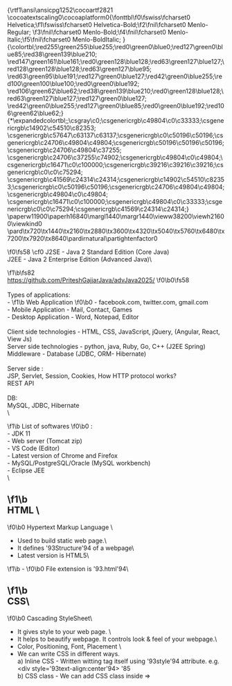 {\rtf1\ansi\ansicpg1252\cocoartf2821
\cocoatextscaling0\cocoaplatform0{\fonttbl\f0\fswiss\fcharset0 Helvetica;\f1\fswiss\fcharset0 Helvetica-Bold;\f2\fnil\fcharset0 Menlo-Regular;
\f3\fnil\fcharset0 Menlo-Bold;\f4\fnil\fcharset0 Menlo-Italic;\f5\fnil\fcharset0 Menlo-BoldItalic;
}
{\colortbl;\red255\green255\blue255;\red0\green0\blue0;\red127\green0\blue85;\red38\green139\blue210;
\red147\green161\blue161;\red0\green128\blue128;\red63\green127\blue127;\red128\green128\blue128;\red63\green127\blue95;
\red63\green95\blue191;\red127\green0\blue127;\red42\green0\blue255;\red100\green100\blue100;\red0\green0\blue192;
\red106\green62\blue62;\red38\green139\blue210;\red0\green128\blue128;\red63\green127\blue127;\red127\green0\blue127;
\red42\green0\blue255;\red127\green0\blue85;\red0\green0\blue192;\red106\green62\blue62;}
{\*\expandedcolortbl;;\csgray\c0;\csgenericrgb\c49804\c0\c33333;\csgenericrgb\c14902\c54510\c82353;
\csgenericrgb\c57647\c63137\c63137;\csgenericrgb\c0\c50196\c50196;\csgenericrgb\c24706\c49804\c49804;\csgenericrgb\c50196\c50196\c50196;\csgenericrgb\c24706\c49804\c37255;
\csgenericrgb\c24706\c37255\c74902;\csgenericrgb\c49804\c0\c49804;\csgenericrgb\c16471\c0\c100000;\csgenericrgb\c39216\c39216\c39216;\csgenericrgb\c0\c0\c75294;
\csgenericrgb\c41569\c24314\c24314;\csgenericrgb\c14902\c54510\c82353;\csgenericrgb\c0\c50196\c50196;\csgenericrgb\c24706\c49804\c49804;\csgenericrgb\c49804\c0\c49804;
\csgenericrgb\c16471\c0\c100000;\csgenericrgb\c49804\c0\c33333;\csgenericrgb\c0\c0\c75294;\csgenericrgb\c41569\c24314\c24314;}
\paperw11900\paperh16840\margl1440\margr1440\vieww38200\viewh21600\viewkind0
\pard\tx720\tx1440\tx2160\tx2880\tx3600\tx4320\tx5040\tx5760\tx6480\tx7200\tx7920\tx8640\pardirnatural\partightenfactor0

\f0\fs58 \cf0 	J2SE - Java 2 Standard Edition (Core Java)\
	J2EE - Java 2 Enterprise Edition (Advanced Java)\

\f1\b\fs82 \
https://github.com/PriteshGajjarJava/advJava2025/
\f0\b0\fs58 \
\
Types of applications:\
	- 
\f1\b Web Application
\f0\b0 		- facebook.com, twitter.com, gmail.com \
	- Mobile Application	 	- Mail, Contact, Games\
	- Desktop Application 	- Word, Notepad, Editor \
\
Client side technologies  - HTML, CSS, JavaScript, jQuery, (Angular, React, View Js)\
Server side technologies	- python, java, Ruby, Go, C++ (J2EE Spring)\
Middleware - Database (JDBC, ORM- Hibernate)\
\
Server side :\
	JSP, Servlet, Session, Cookies, How HTTP protocol works?\
	REST API\
\
DB:\
 MySQL, JDBC, Hibernate \
\

\f1\b List of softwares
\f0\b0 :\
	- JDK 11\
	- Web server (Tomcat zip)\
	- VS Code (Editor)\
	- Latest version of Chrome and Firefox\
	- MySQL/PostgreSQL/Oracle (MySQL workbench)\
	- Eclipse JEE\
\

\f1\b \
HTML \
-
\f0\b0  Hypertext Markup Language \
- Used to build static web page.\
- It defines \'93Structure\'94 of a webpage\
- Latest version is HTML5\

\f1\b - 
\f0\b0 File extension is \'93.html\'94\

\f1\b \
CSS\
- 
\f0\b0 Cascading StyleSheet\
- It gives style to your web page. \
- It helps to beautify webpage. It controls look & feel of your webpage.\
- Color, Positioning, Font, Placement \
- We can write CSS in different ways.\
	a) Inline CSS - Written witting tag itself using \'93style\'94 attribute. e.g. <div style=\'93text-align:center\'94> \'85 </div> \
	b) CSS class - We can add CSS class inside <head> => <style> tag. We write this using dot (.) e.g.   \
		.cetner-align \{ \'85 \}\
	c) ID based CSS - We can add CSS for particular ID\'92s using #\
- File extension : If we have to externalize CSS code then separate file can be written using \'93.css\'94 extension.\

\f1\b \
JavaScript:\
- 
\f0\b0 It defines \'93Behavior\'94 of your web page.
\f1\b \

\f0\b0 - Using JS we can build \'93dynamic\'94 web page.\
- JS is used to add validations, DOM manipulation, dynamic CSS changes\
- It is also used to make AJAX call (API call)\
- Node JS - Special package of JS which can be used for server side programming.\

\f1\b \
Session:\
- 
\f0\b0 HTTP is state-less protocol.\
- Request \'93n\'94 doesn\'92t have any information about previous request \'93n-1\'94.\
- If we have to store data between multiple requests, \'93Session\'94 memory can be used.\
- Session is type of storage on server side (Server side memory)\
- Data required across requests can be stored in the session.\
e.g. Shopping WebSite\
Step : You added \'93shoes\'94 to cart (Shoes info get stored in session)\
Step 2: You added \'93t-shirt\'94 to cart (T-Shirt info get stored in session)\
Step 3: Go to cart -> Pay bill -> For summary you would access data from session and calculate the bill\
\
- Session data is \'93key-value\'94 pair\
- In JSP \'93session\'94 is in-built variable\
- On Servlet -> you can get session object using \'93request.getSession()\'94\
\
- To add data in session : \'93session.setAttribute(key, value)\'94\
- To read data from session : \'93session.getAttribute(key)\'94\
\
- Session memory get destroyed when you close the browser OR Logout.\
\
- If 100 users login to a site, then there will be 100 different sessions on the server side.\
\

\f1\b \
Cookie:\
- 
\f0\b0 Cookie is small piece of information, generated by a server and stored on client side inside browser.\
- Cookies have age (seconds, min, hrs, years, no expiry)\
- Every browser has cookie storage. It stores cookie information domain (website) wise.\
- For every HTTP response: Browser checks if there are cookies in the response. If Yes, browser will add that cookie inside browser storage.\
- For every HTTP request: Browser check if there are existing valid cookie in browser storage, if yes those cookies will be sent in HTTP request.\
- Best example of cookie is: \'93JSESSION_ID\'94. For login request, once authentication is successful - server generate cookie named \'93JSESSION_ID\'94 and send in HTTP response. From next request browser would send JSESSION_ID to server which helps server to identify user.\
- Cookies are browser and site specific.\
\
Restaurant mgmt system:\
Create database hotel_order_mgmt \
\pard\tx560\tx1120\tx1680\tx2240\tx2800\tx3360\tx3920\tx4480\tx5040\tx5600\tx6160\tx6720\pardirnatural\partightenfactor0

\f2\fs42 \cf2 \CocoaLigature0 create table menu(menuId integer primary key NOT NULL AUTO_INCREMENT, name varchar(50), price float);\
insert into menu(name,price) values('Sandwich', 100);\
\
create table food_table(table_id integer primary key, capacity integer);\

\f0\fs58 \cf0 \CocoaLigature1 \

\f2\fs42 \cf2 \CocoaLigature0 create table orders(order_id integer primary key NOT NULL AUTO_INCREMENT, table_id integer, menu_id integer, qty integer);\
\
create table transactions(tId integer primary key NOT NULL AUTO_INCREMENT, orderId integer, orderDate date, bill integer, FOREIGN KEY (orderId) references orders(order_id));
\f0\fs58 \cf0 \CocoaLigature1 \
\pard\tx720\tx1440\tx2160\tx2880\tx3600\tx4320\tx5040\tx5760\tx6480\tx7200\tx7920\tx8640\pardirnatural\partightenfactor0
\cf0 \
Hibernate:\
\pard\pardeftab720\partightenfactor0

\f2\fs40 \cf0 \ul \ulc0 -\ulnone  Install Maven\
- Configure Maven in Eclipse\
- Create 
\f3\b \cf3 new
\f2\b0 \cf0  Maven Project\
- Select arch type as \'93maven-arctype-quickstart\'94\
- IN Pom.xml add following:\
\
  <\cf4 dependencies\cf0 >\
	  \cf5 <!-- https://mvnrepository.com/artifact/org.hibernate.orm/hibernate-core -->\cf0 \
	<\cf4 dependency\cf0 >\
	    <\cf4 groupId\cf0 >org.hibernate.orm</\cf4 groupId\cf0 >\
	    <\cf4 artifactId\cf0 >hibernate-core</\cf4 artifactId\cf0 >\
	    <\cf4 version\cf0 >6.6.8.Final</\cf4 version\cf0 >\
	</\cf4 dependency\cf0 >\
	<\cf4 dependency\cf0 >\
	    <\cf4 groupId\cf0 >com.mysql</\cf4 groupId\cf0 >\
	    <\cf4 artifactId\cf0 >mysql-connector-j</\cf4 artifactId\cf0 >\
	    <\cf4 version\cf0 >8.0.32</\cf4 version\cf0 >\
	</\cf4 dependency\cf0 >\
  </\cf4 dependencies\cf0 >\
\
- Right click project -> Maven -> Update Project (This will download required libs)\
\
- Create folder src/main/resources\
- Under this folder create new XML file named \'93hibernate.cfg.xml\'94\
- Add following in xml file.\
\
		\
\pard\pardeftab720\partightenfactor0
\cf6 <!\cf7 DOCTYPE\cf0  \cf6 hibernate-configuration\cf0  \cf8 PUBLIC\cf0 \
        \cf6 "-//Hibernate/Hibernate Configuration DTD 3.0//EN"\cf0 \
        \cf9 "\ul http://www.hibernate.org/dtd/hibernate-configuration-3.0.dtd\ulnone "\cf6 >\cf0 \
\
\cf6 <\cf7 \ul \ulc7 hibernate-configuration\cf6 \ulnone >\cf0 \
	\cf6 <\cf7 \ul session-factory\cf6 \ulnone >\cf0 \
		\cf10 <!-- JDBC Database connection settings -->\cf0 \
		\cf6 <\cf7 \ul property\cf0 \ulnone  \cf11 name\cf0 =
\f4\i \cf12 "connection.driver_class"
\f2\i0 \cf6 >\cf0 com.mysql.cj.jdbc.Driver\cf6 </\cf7 property\cf6 >\cf0 \
		\cf6 <\cf7 \ul property\cf0 \ulnone  \cf11 name\cf0 =
\f4\i \cf12 "connection.url"
\f2\i0 \cf6 >\cf0 jdbc:mysql://localhost/college\cf6 </\cf7 property\cf6 >\cf0 \
		\cf6 <\cf7 \ul property\cf0 \ulnone  \cf11 name\cf0 =
\f4\i \cf12 "connection.username"
\f2\i0 \cf6 >\cf0 root\cf6 </\cf7 property\cf6 >\cf0 \
		\cf6 <\cf7 \ul property\cf0 \ulnone  \cf11 name\cf0 =
\f4\i \cf12 "connection.password"
\f2\i0 \cf6 ></\cf7 property\cf6 >\cf0 \
\
		\cf10 <!-- Echo the SQL to \ul stdout\ulnone  -->\cf0 \
		\cf6 <\cf7 \ul property\cf0 \ulnone  \cf11 name\cf0 =
\f4\i \cf12 "show_sql"
\f2\i0 \cf6 >\cf0 true\cf6 </\cf7 property\cf6 >\cf0 \
\
		\cf6 <\cf7 \ul mapping\cf0 \ulnone  \cf11 class\cf0 =
\f4\i \cf12 "com.pga.Student"
\f2\i0 \cf0  \cf6 />\cf0 \
\
	\cf6 </\cf7 session-factory\cf6 >\cf0 \
\
\cf6 </\cf7 hibernate-configuration\cf6 >\cf0 \
\pard\tx720\tx1440\tx2160\tx2880\tx3600\tx4320\tx5040\tx5760\tx6480\tx7200\tx7920\tx8640\pardirnatural\partightenfactor0

\f0\fs58 \cf0 \
- 
\f2\fs40 Create Java class named \'93Student\'94 (under package com.pga) and define properties which matches to table columns.\
\pard\pardeftab720\partightenfactor0

\f3\b \cf3 package
\f2\b0 \cf0  com.pga;\
\

\f3\b \cf3 import
\f2\b0 \cf0  jakarta.persistence.*;\
\
\pard\pardeftab720\partightenfactor0
\cf13 @Entity\cf0 \
\cf13 @Table\cf0 (name = \cf12 "student"\cf0 )\
\pard\pardeftab720\partightenfactor0

\f3\b \cf3 public
\f2\b0 \cf0  
\f3\b \cf3 class
\f2\b0 \cf0  Student \{\
	\cf13 @Id\cf0 \
	
\f3\b \cf3 private
\f2\b0 \cf0  
\f3\b \cf3 int
\f2\b0 \cf0  \cf14 id\cf0 ;\
	
\f3\b \cf3 private
\f2\b0 \cf0  String \cf14 name\cf0 ;\
	
\f3\b \cf3 private
\f2\b0 \cf0  
\f3\b \cf3 float
\f2\b0 \cf0  \cf14 marks\cf0 ;\
	.. constructor\
	.. getter + setter methods\
\}\
\
- Add HibernateUtils class \

\f3\b \cf3 package
\f2\b0 \cf0  com.pga;\
\

\f3\b \cf3 import
\f2\b0 \cf0  org.hibernate.SessionFactory;\

\f3\b \cf3 import
\f2\b0 \cf0  org.hibernate.boot.MetadataSources;\

\f3\b \cf3 import
\f2\b0 \cf0  org.hibernate.boot.registry.*;\
\

\f3\b \cf3 public
\f2\b0 \cf0  
\f3\b \cf3 class
\f2\b0 \cf0  HibernateUtils \{\
\
	
\f3\b \cf3 static
\f2\b0 \cf0  SessionFactory 
\f4\i \cf14 sessionFactory
\f2\i0 \cf0  = 
\f3\b \cf3 null
\f2\b0 \cf0 ;\
	
\f3\b \cf3 public
\f2\b0 \cf0  
\f3\b \cf3 static
\f2\b0 \cf0  SessionFactory getSessionFactory() 
\f3\b \cf3 throws
\f2\b0 \cf0  Exception \{\
		
\f3\b \cf3 if
\f2\b0 \cf0  (
\f4\i \cf14 sessionFactory
\f2\i0 \cf0  == 
\f3\b \cf3 null
\f2\b0 \cf0 ) \{\
			\cf9 // A SessionFactory is set up once for an application!\cf0 \
			
\f3\b \cf3 final
\f2\b0 \cf0  StandardServiceRegistry \cf15 registry\cf0  = 
\f3\b \cf3 new
\f2\b0 \cf0  StandardServiceRegistryBuilder()\
					.configure() \cf9 // configures settings from hibernate.cfg.xml\cf0 \
					.build();\
			
\f3\b \cf3 try
\f2\b0 \cf0  \{\
				
\f4\i \cf14 sessionFactory
\f2\i0 \cf0  = 
\f3\b \cf3 new
\f2\b0 \cf0  MetadataSources( \cf15 registry\cf0  ).buildMetadata().buildSessionFactory();\
			\}\
			
\f3\b \cf3 catch
\f2\b0 \cf0  (Exception \cf15 e\cf0 ) \{\
				\cf9 // The registry would be destroyed by the SessionFactory, but we had trouble building the SessionFactory\cf0 \
				\cf9 // so destroy it manually.\cf0 \
				StandardServiceRegistryBuilder.
\f4\i destroy
\f2\i0 ( \cf15 registry\cf0  );\
			\}\
		\}\
		
\f3\b \cf3 return
\f2\b0 \cf0  
\f4\i \cf14 sessionFactory
\f2\i0 \cf0 ;\
	\}\
\}\
\pard\pardeftab720\partightenfactor0

\f0\fs58 \cf0 \
- Actual Hibernate Application code to add new Student record:\
\pard\pardeftab720\partightenfactor0

\f3\b\fs40 \cf3 package
\f2\b0 \cf0  com.pga;\
\

\f3\b \cf3 import
\f2\b0 \cf0  org.hibernate.*;\
\

\f3\b \cf3 public
\f2\b0 \cf0  
\f3\b \cf3 class
\f2\b0 \cf0  HibernateAppDemo \{\
	
\f3\b \cf3 public
\f2\b0 \cf0  
\f3\b \cf3 static
\f2\b0 \cf0  
\f3\b \cf3 void
\f2\b0 \cf0  main(String[] \cf15 args\cf0 ) 
\f3\b \cf3 throws
\f2\b0 \cf0  HibernateException, Exception \{\
		Transaction \cf15 tx\cf0  = 
\f3\b \cf3 null
\f2\b0 \cf0 ;\
		Session \cf15 session\cf0  = HibernateUtils.
\f4\i getSessionFactory
\f2\i0 ().openSession();\
		\
		\cf15 tx\cf0  = \cf15 session\cf0 .beginTransaction();\
		\cf15 session\cf0 .persist(
\f3\b \cf3 new
\f2\b0 \cf0  Student(10, \cf12 "Hibernate-Demo"\cf0 , 90)); \cf9 // insert into student values(10 ..)\cf0 \
		\cf15 tx\cf0 .commit();\
	\} \
\}
\f0\fs58 \
\pard\tx720\tx1440\tx2160\tx2880\tx3600\tx4320\tx5040\tx5760\tx6480\tx7200\tx7920\tx8640\pardirnatural\partightenfactor0

\f1\b \cf0 \
Spring Framework:\
\
	spring.io \
	
\f0\b0 \
	Core features:\
	- Dependency Injection  (IOC - Inversion of Control) \
\
\
\
	class Student \{\
		int id;\
		String name;\
		float marks;\
		\
		Address add;\
\
		Student(int id, String name, float m, Address a) \{\
			\
		\}\
	\}\
\
\
	class Address \{\
		String city, state;\
		int pincode;\
	\}\
\
	\
	MVC: Model View Controller\
\
		Model - Data\
		View  - UI\
		Controller - Business logic \
\
\
	Model < \'97\'97 > Controller < \'97 View \'97 >\
\
	Important modules of Spring Framework:\
		- Web\
		- Core\
		- DAO (Data access object)\
		- AOP (Aspect Oriented Programming)\
\
\
	API architectural styles:\
		1) SOAP - Simple Object Access Protocol.    (XML based)\
		2) REST - Representational Starte Transfer.  (JSON Based)\
\
	pga.com/project1/students\
\
	<xml>\
		<students>\
			<student id = \'931\'94>\
				<name> Sagar </name>\
				<marks> 78 </marks>\
			</student>\
\pard\tx720\tx1440\tx2160\tx2880\tx3600\tx4320\tx5040\tx5760\tx6480\tx7200\tx7920\tx8640\pardirnatural\partightenfactor0
\cf0 			<student id = \'932\'94>\
				<name> Pga </name>\
				<marks> 98 </marks>\
			</student>\
\pard\tx720\tx1440\tx2160\tx2880\tx3600\tx4320\tx5040\tx5760\tx6480\tx7200\tx7920\tx8640\pardirnatural\partightenfactor0
\cf0 		</students>\
	</xml>\
\
	REST\
	JSON:\
	\
\{\
  "students": [\
    \{\
      "id": 1,\
      "name": "Sagar",\
      "marks": 78\
    \},\
    \{\
      "id": 2,\
      "name": "Pga",\
      "marks": 98\
    \}\
  ]\
\}\
\
\
	\{\
  "students": [\
    \{\
      "id": 1,\
      "name": "Sagar",\
      "marks": 78\
    \},\
    \{\
      "id": 2,\
      "name": "Pga",\
      "marks": 98\
    \}\
  ]\
\}\
\
\
\
		REST v/s SOAP\
\
	1) REST is architectural style\
		SOAP is a protocol \
\
	2) REST support multiple data formate. JSON is more popular.\
		SOAP works only with XML\
\
	3) REST is faster than SOAP\
\
	4) REST supports caching, SOAP doesn\'92t\
\
	5)	Security for REST achieved using HTTPs, JWT, OAuth\
		Security for SOAP is handled by built-in security (WS-security)\
\
	6) REST is used for fast API development.\
		SOAP is still used by Banking applications.\
\
\
Steps for \'93Spring Hello World\'94\
Pre-requisite : Java , Eclipse, Maven plugin in eclipse \
\
- Create Maven Project with archetype (Quickstart)\
- This will help you to have \'93pom.xml\'94 file in your project.\
- In pom.xml file add dependencies for \'93Spring Core\'94 and \'93Spring Context\'94 as below\
\pard\pardeftab720\partightenfactor0

\f2\fs40 \cf0   <\cf16 dependencies\cf0 >\
	 <\cf16 dependency\cf0 >\
	    <\cf16 groupId\cf0 >org.springframework</\cf16 groupId\cf0 >\
	    <\cf16 artifactId\cf0 >spring-context</\cf16 artifactId\cf0 >\
	    <\cf16 version\cf0 >6.2.3</\cf16 version\cf0 >\
	</\cf16 dependency\cf0 >\
\
	 <\cf16 dependency\cf0 >\
	    <\cf16 groupId\cf0 >org.springframework</\cf16 groupId\cf0 >\
	    <\cf16 artifactId\cf0 >spring-core</\cf16 artifactId\cf0 >\
	    <\cf16 version\cf0 >6.2.3</\cf16 version\cf0 >\
	</\cf16 dependency\cf0 >\
  </\cf16 dependencies\cf0 >\
\
- If you don\'92t dependencies in project then right click -> Maven -> Update Project\
\
- Create \'93resources\'94 folder under /src/main/resources\
\
- Create new file named \'93beans.xml\'94 under /src/main/resources(Code of beans.xml as below)\
\pard\pardeftab720\partightenfactor0
\cf17 <\cf18 \ul \ulc18 beans\cf0 \ulnone  \cf19 xmlns\cf0 =
\f4\i \cf20 "http://www.springframework.org/schema/beans"
\f2\i0 \cf0 \
	\cf19 xmlns:xsi\cf0 =
\f4\i \cf20 "http://www.w3.org/2001/XMLSchema-instance"
\f2\i0 \cf0 \
	\cf19 xsi:schemaLocation\cf0 =
\f4\i \cf20 "http://www.springframework.org/schema/beans
\f2\i0 \cf0 \

\f4\i \cf20 	\ul http://www.springframework.org/schema/beans/spring-beans-2.5.xsd\ulnone "
\f2\i0 \cf17 >\cf0 \
\
	\cf17 <\cf18 bean\cf0  \cf19 id\cf0 =
\f4\i \cf20 "studentBean"
\f2\i0 \cf0  \cf19 class\cf0 =
\f4\i \cf20 "com.pga.Student"
\f2\i0 \cf17 >\cf0 \
		\cf17 <\cf18 property\cf0  \cf19 name\cf0 =
\f4\i \cf20 "name"
\f2\i0 \cf0  \cf19 value\cf0 =
\f4\i \cf20 "Mkyong"
\f2\i0 \cf0  \cf17 />\cf0 \
	\cf17 </\cf18 bean\cf17 >\cf0 \
\
\cf17 </\cf18 beans\cf17 >\cf0 \
\pard\pardeftab720\partightenfactor0

\f0\fs58 \cf0 \
- Create package named \'93com.pga\'94\
- Add Student class with field name (getter, setter, constructor)\
\pard\pardeftab720\partightenfactor0

\f3\b\fs40 \cf21 package
\f2\b0 \cf0  com.pga;\
\

\f3\b \cf21 public
\f2\b0 \cf0  
\f3\b \cf21 class
\f2\b0 \cf0  Student \{\
	
\f3\b \cf21 private
\f2\b0 \cf0  String \cf22 name\cf0 ;\
\
	\
	
\f3\b \cf21 public
\f2\b0 \cf0  Student(String \cf23 name\cf0 ) \{\
		
\f3\b \cf21 super
\f2\b0 \cf0 ();\
		
\f3\b \cf21 this
\f2\b0 \cf0 .\cf22 name\cf0  = \cf23 name\cf0 ;\
	\}\
	
\f3\b \cf21 public
\f2\b0 \cf0  Student() \{\}\
\
	
\f3\b \cf21 public
\f2\b0 \cf0  String getName() \{\
		
\f3\b \cf21 return
\f2\b0 \cf0  \cf22 name\cf0 ;\
	\}\
\
	
\f3\b \cf21 public
\f2\b0 \cf0  
\f3\b \cf21 void
\f2\b0 \cf0  setName(String \cf23 name\cf0 ) \{\
		
\f3\b \cf21 this
\f2\b0 \cf0 .\cf22 name\cf0  = \cf23 name\cf0 ;\
	\}\
	\
	
\f3\b \cf21 public
\f2\b0 \cf0  
\f3\b \cf21 void
\f2\b0 \cf0  sayHello() \{\
		System.
\f5\i\b \cf22 out
\f2\i0\b0 \cf0 .println(\cf20 "Hello - "\cf0  + 
\f3\b \cf21 this
\f2\b0 \cf0 .\cf22 name\cf0 );\
	\}\
\}\
\
- We can have new file \'93SpringAppDemo.java\'94 which will have code for \'93Spring initialization\'94 using Application Context and we will try to read \
Student bean named as \'93studentBean\'94.\
\

\f3\b \cf21 package
\f2\b0 \cf0  com.pga;\
\

\f3\b \cf21 import
\f2\b0 \cf0  org.springframework.context.ApplicationContext;\

\f3\b \cf21 import
\f2\b0 \cf0  org.springframework.context.support.ClassPathXmlApplicationContext;\
\

\f3\b \cf21 public
\f2\b0 \cf0  
\f3\b \cf21 class
\f2\b0 \cf0  SpringAppDemo \{\
	
\f3\b \cf21 public
\f2\b0 \cf0  
\f3\b \cf21 static
\f2\b0 \cf0  
\f3\b \cf21 void
\f2\b0 \cf0  main(String[] \cf23 args\cf0 ) \{\
		ApplicationContext \cf23 \ul \ulc23 context\cf0 \ulnone  = 
\f3\b \cf21 new
\f2\b0 \cf0  ClassPathXmlApplicationContext(\
				\cf20 "beans.xml"\cf0 );\
		\
		Student \cf23 s\cf0  = (Student) \cf23 context\cf0 .getBean(\cf20 "studentBean"\cf0 );\
		\cf23 s\cf0 .sayHello();\
	\}\
\}\
\
\pard\pardeftab720\partightenfactor0

\f0\fs58 \cf0 \
\pard\tx720\tx1440\tx2160\tx2880\tx3600\tx4320\tx5040\tx5760\tx6480\tx7200\tx7920\tx8640\pardirnatural\partightenfactor0
\cf0 \
\
\
\
\
\
\
\
\
\
\
\
\
\
\
\
\
\
\
\
\
\
\
\
}